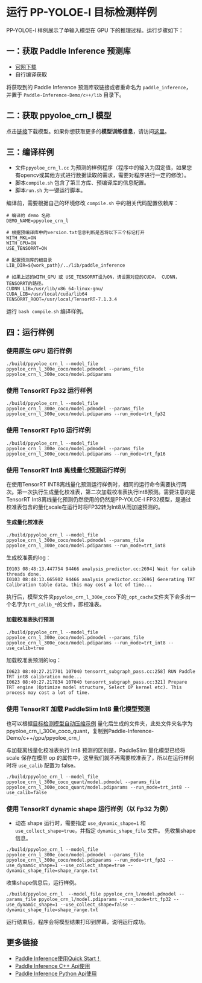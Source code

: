 # 运行 PP-YOLOE-l 目标检测样例

PP-YOLOE-l 样例展示了单输入模型在 GPU 下的推理过程。运行步骤如下：

## 一：获取 Paddle Inference 预测库

- [官网下载](https://www.paddlepaddle.org.cn/documentation/docs/zh/advanced_guide/inference_deployment/inference/build_and_install_lib_cn.html)
- 自行编译获取

将获取到的 Paddle Inference 预测库软链接或者重命名为 `paddle_inference`，并置于 `Paddle-Inference-Demo/c++/lib` 目录下。

## 二：获取 ppyoloe_crn_l 模型

点击[链接](https://bj.bcebos.com/v1/paddle-slim-models/act/ppyoloe_crn_l_300e_coco.tar)下载模型。如果你想获取更多的**模型训练信息**，请访问[这里](https://github.com/PaddlePaddle/PaddleClas)。

## 三：编译样例

- 文件`ppyoloe_crn_l.cc` 为预测的样例程序（程序中的输入为固定值，如果您有opencv或其他方式进行数据读取的需求，需要对程序进行一定的修改）。
- 脚本`compile.sh` 包含了第三方库、预编译库的信息配置。
- 脚本`run.sh` 为一键运行脚本。

编译前，需要根据自己的环境修改 `compile.sh` 中的相关代码配置依赖库：
```shell
# 编译的 demo 名称
DEMO_NAME=ppyoloe_crn_l

# 根据预编译库中的version.txt信息判断是否将以下三个标记打开
WITH_MKL=ON
WITH_GPU=ON
USE_TENSORRT=ON

# 配置预测库的根目录
LIB_DIR=${work_path}/../lib/paddle_inference

# 如果上述的WITH_GPU 或 USE_TENSORRT设为ON，请设置对应的CUDA， CUDNN， TENSORRT的路径。
CUDNN_LIB=/usr/lib/x86_64-linux-gnu/
CUDA_LIB=/usr/local/cuda/lib64
TENSORRT_ROOT=/usr/local/TensorRT-7.1.3.4
```

运行 `bash compile.sh` 编译样例。

## 四：运行样例

### 使用原生 GPU 运行样例

```shell
./build/ppyoloe_crn_l --model_file ppyoloe_crn_l_300e_coco/model.pdmodel --params_file ppyoloe_crn_l_300e_coco/model.pdiparams
```

### 使用 TensorRT Fp32 运行样例

```shell
./build/ppyoloe_crn_l --model_file ppyoloe_crn_l_300e_coco/model.pdmodel --params_file ppyoloe_crn_l_300e_coco/model.pdiparams --run_mode=trt_fp32
```

### 使用 TensorRT Fp16 运行样例

```shell
./build/ppyoloe_crn_l --model_file ppyoloe_crn_l_300e_coco/model.pdmodel --params_file ppyoloe_crn_l_300e_coco/model.pdiparams --run_mode=trt_fp16
```

### 使用 TensorRT Int8 离线量化预测运行样例

在使用TensorRT INT8离线量化预测运行样例时，相同的运行命令需要执行两次。第一次执行生成量化校准表，第二次加载校准表执行Int8预测。需要注意的是TensorRT Int8离线量化预测仍然使用的仍然是PP-YOLOE-l FP32模型，是通过校准表包含的量化scale在运行时将FP32转为Int8从而加速预测的。

#### 生成量化校准表

```shell
./build/ppyoloe_crn_l --model_file ppyoloe_crn_l_300e_coco/model.pdmodel --params_file ppyoloe_crn_l_300e_coco/model.pdiparams --run_mode=trt_int8
```

生成校准表的log：
```
I0103 08:48:13.447754 94466 analysis_predictor.cc:2694] Wait for calib threads done.
I0103 08:48:13.665902 94466 analysis_predictor.cc:2696] Generating TRT Calibration table data, this may cost a lot of time...
```

执行后，模型文件夹`ppyoloe_crn_l_300e_coco`下的`_opt_cache`文件夹下会多出一个名字为`trt_calib_*`的文件，即校准表。

#### 加载校准表执行预测

```shell
./build/ppyoloe_crn_l --model_file ppyoloe_crn_l_300e_coco/model.pdmodel --params_file ppyoloe_crn_l_300e_coco/model.pdiparams --run_mode=trt_int8 --use_calib=true
```

加载校准表预测的log：
```
I0623 08:40:27.217701 107040 tensorrt_subgraph_pass.cc:258] RUN Paddle TRT int8 calibration mode...
I0623 08:40:27.217834 107040 tensorrt_subgraph_pass.cc:321] Prepare TRT engine (Optimize model structure, Select OP kernel etc). This process may cost a lot of time.
```

### 使用 TensorRT 加载 PaddleSlim Int8 量化模型预测
也可以根据[目标检测模型自动压缩示例](https://github.com/PaddlePaddle/PaddleSlim/tree/develop/example/auto_compression/detection)
量化后生成的文件夹，此处文件夹名字为ppyoloe_crn_l_300e_coco_quant，复制到Paddle-Inference-Demo/c++/gpu/ppyoloe_crn_l

与加载离线量化校准表执行 Int8 预测的区别是，PaddleSlim 量化模型已经将 scale 保存在模型 op 的属性中，这里我们就不再需要校准表了，所以在运行样例时将 `use_calib` 配置为 false。

```shell
./build/ppyoloe_crn_l --model_file ppyoloe_crn_l_300e_coco_quant/model.pdmodel --params_file ppyoloe_crn_l_300e_coco_quant/model.pdiparams --run_mode=trt_int8 --use_calib=false
```

### 使用 TensorRT dynamic shape 运行样例（以 Fp32 为例）
- 动态 shape 运行时，需要指定 `use_dynamic_shape=1` 和 `use_collect_shape=true`，并指定 `dynamic_shape_file` 文件。
先收集shape信息。
```shell
./build/ppyoloe_crn_l --model_file ppyoloe_crn_l_300e_coco/model.pdmodel --params_file ppyoloe_crn_l_300e_coco/model.pdiparams --run_mode=trt_fp32 --use_dynamic_shape=1 --use_collect_shape=true --dynamic_shape_file=shape_range.txt
```
收集shape信息后，运行样例。
```shell
./build/ppyoloe_crn_l  --model_file ppyoloe_crn_l/model.pdmodel --params_file ppyoloe_crn_l/model.pdiparams --run_mode=trt_fp32 --use_dynamic_shape=1 --use_collect_shape=false --dynamic_shape_file=shape_range.txt
```

运行结束后，程序会将模型结果打印到屏幕，说明运行成功。

## 更多链接
- [Paddle Inference使用Quick Start！](https://www.paddlepaddle.org.cn/inference/master/guides/quick_start/index_quick_start.html)
- [Paddle Inference C++ Api使用](https://www.paddlepaddle.org.cn/inference/master/api_reference/cxx_api_doc/cxx_api_index.html)
- [Paddle Inference Python Api使用](https://www.paddlepaddle.org.cn/inference/master/api_reference/python_api_doc/python_api_index.html)
